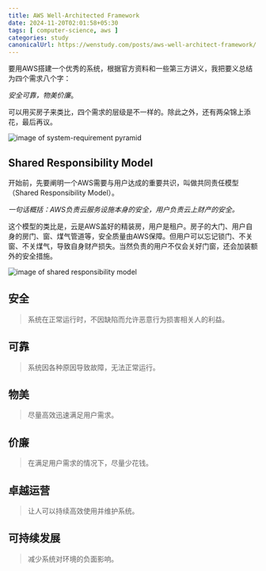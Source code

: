 ```yaml
---
title: AWS Well-Architected Framework
date: 2024-11-20T02:01:58+05:30
tags: [ computer-science, aws ]
categories: study
canonicalUrl: https://wenstudy.com/posts/aws-well-architect-framework/
---
```


要用AWS搭建一个优秀的系统，根据官方资料和一些第三方讲义，我把要义总结为四个需求八个字：

*安全可靠，物美价廉*。

可以用买房子来类比，四个需求的层级是不一样的。除此之外，还有两朵锦上添花，最后再议。
<!--more-->

![image of system-requirement pyramid](/images/aws-well-architected-framework/aws-well-architected-framework.png "system-requirement-pyramid")

## Shared Responsibility Model

开始前，先要阐明一个AWS需要与用户达成的重要共识，叫做共同责任模型（Shared Responsibility Model）。

_一句话概括：AWS负责云服务设施本身的安全，用户负责云上财产的安全。_

这个模型的类比是，云是AWS盖好的精装房，用户是租户。房子的大门、用户自身的房门、窗、煤气管道等，安全质量由AWS保障。但用户可以忘记锁门、不关窗、不关煤气，导致自身财产损失。当然负责的用户不仅会关好门窗，还会加装额外的安全措施。

![image of shared responsibility model](/images/aws-well-architected-framework/aws-shared-responsibility-model.png "Shared Responsibility Model")


## 安全
> 系统在正常运行时，不因缺陷而允许恶意行为损害相关人的利益。

## 可靠
> 系统因各种原因导致故障，无法正常运行。

## 物美
> 尽量高效迅速满足用户需求。

## 价廉
> 在满足用户需求的情况下，尽量少花钱。

## 卓越运营
> 让人可以持续高效使用并维护系统。

## 可持续发展
> 减少系统对环境的负面影响。

